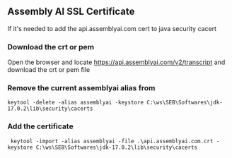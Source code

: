 ## Assembly AI SSL Certificate
If it's needed to add the api.assemblyai.com cert to java security cacert  
### Download the crt or pem
Open the browser and locate https://api.assemblyai.com/v2/transcript and download the crt or pem file  
### Remove the current assemblyai alias from
```shell 
keytool -delete -alias assemblyai -keystore C:\ws\SEB\Softwares\jdk-17.0.2\lib\security\cacerts
```
### Add the certificate
```shell 
 keytool -import -alias assemblyai -file .\api.assemblyai.com.crt -keystore C:\ws\SEB\Softwares\jdk-17.0.2\lib\security\cacerts
```
